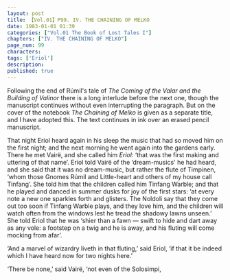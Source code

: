 ```yaml
---
layout: post
title: 【Vol.01】P99. IV. THE CHAINING OF MELKO
date: 1983-01-01 01:39
categories: ["Vol.01 The Book of Lost Tales I"]
chapters: ["IV. THE CHAINING OF MELKO"]
page_num: 99
characters: 
tags: ['Eriol']
description: 
published: true
---
```


Following the end of Rúmil's tale of <I>The Coming of the Valar and the Building of Valinor</I> there is a long interlude before the next one, though the manuscript continues without even interrupting the paragraph. But on the cover of the notebook <I>The Chaining of Melko</I> is given as a separate title, and I have adopted this. The text continues in ink over an erased pencil manuscript.

That night Eriol heard again in his sleep the music that had so moved him on the first night; and the next morning he went again into the gardens early. There he met Vairë, and she called him <I>Eriol:</I> ‘that was the first making and uttering of that name’. Eriol told Vairë of the ‘dream-musics' he had heard, and she said that it was no dream-music, but rather the flute of Timpinen, ‘whom those Gnomes Rúmil and Little-heart and others of my house call Tinfang’. She told him that the children called him Tinfang Warble; and that he played and danced in summer dusks for joy of the first stars: ‘at every note a new one sparkles forth and glisters. The Noldoli say that they come out too soon if Tinfang Warble plays, and they love him, and the children will watch often from the windows lest he tread the shadowy lawns unseen.’ She told Eriol that he was ‘shier than a fawn — swift to hide and dart away as any vole: a footstep on a twig and he is away, and his fluting will come mocking from afar’.

‘And a marvel of wizardry liveth in that fluting,’ said Eriol, ‘if that it be indeed which I have heard now for two nights here.’

‘There be none,’ said Vairë, ‘not even of the Solosimpi,

